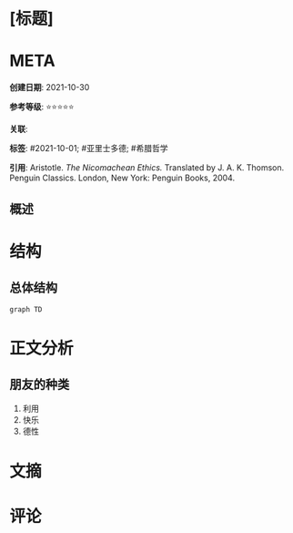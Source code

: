 # [标题]

# META

**创建日期**: 2021-10-30

**参考等级**: ⭐⭐⭐⭐⭐

**关联**: 

**标签**: #2021-10-01; #亚里士多德; #希腊哲学

**引用**:  Aristotle. _The Nicomachean Ethics._ Translated by J. A. K. Thomson. Penguin Classics. London, New York: Penguin Books, 2004.

## 概述


# 结构

## 总体结构

```mermaid
graph TD

```

# 正文分析

## 朋友的种类

1. 利用
2. 快乐
3. 德性


# 文摘

# 评论
